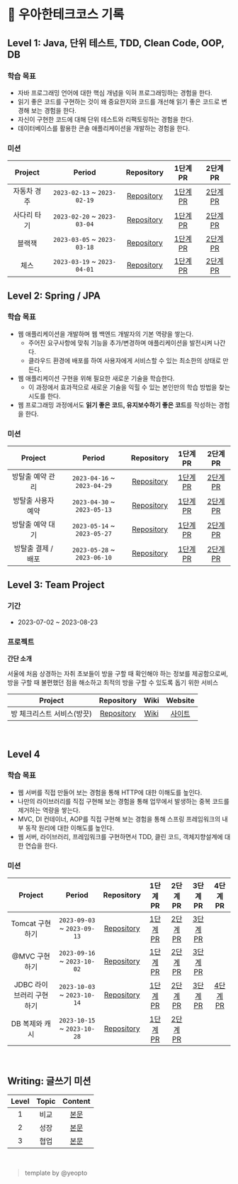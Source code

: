 # 📝 우아한테크코스 기록

## Level 1: Java, 단위 테스트, TDD, Clean Code, OOP, DB

### 학습 목표

- 자바 프로그래밍 언어에 대한 핵심 개념을 익혀 프로그래밍하는 경험을 한다.
- 읽기 좋은 코드를 구현하는 것이 왜 중요한지와 코드를 개선해 읽기 좋은 코드로 변경해 보는 경험을 한다.
- 자신이 구현한 코드에 대해 단위 테스트와 리팩토링하는 경험을 한다.
- 데이터베이스를 활용한 콘솔 애플리케이션을 개발하는 경험을 한다.

### 미션

|      Project      |           Period            |                             Repository                             |                                 1단계 PR                                  |                                  2단계 PR                                  |
| :---------------: | :-------------------------: | :----------------------------------------------------------------: | :-----------------------------------------------------------------------: | :------------------------------------------------------------------------: |
| 자동차 경주 <br>  | `2023-02-13` ~ `2023-02-19` |  [Repository](https://github.com/tkdgur0906/java-racingcar)   | [1단계 PR](https://github.com/woowacourse/java-racingcar/pull/687)  |  [2단계 PR](https://github.com/woowacourse/java-racingcar/pull/789)  |
|     사다리 타기 <br>     | `2023-02-20` ~ `2023-03-04` |   [Repository](https://github.com/tkdgur0906/java-ladder)    |   [1단계 PR](https://github.com/woowacourse/java-ladder/pull/261)    |    [2단계 PR](https://github.com/woowacourse/java-ladder/pull/355)    |
| 블랙잭 <br> | `2023-03-05` ~ `2023-03-18` |    [Repository](https://github.com/tkdgur0906/java-blackjack)     |    [1단계 PR](https://github.com/woowacourse/java-blackjack/pull/672)     |    [2단계 PR](https://github.com/woowacourse/java-blackjack/pull/679)     |
| 체스 <br>   | `2023-03-19` ~ `2023-04-01` | [Repository](https://github.com/tkdgur0906/java-chess) | [1단계 PR](https://github.com/woowacourse/java-chess/pull/657) | [2단계 PR](https://github.com/woowacourse/java-chess/pull/744) |


## Level 2: Spring / JPA

### 학습 목표

- 웹 애플리케이션을 개발하며 웹 백엔드 개발자의 기본 역량을 쌓는다.
  - 주어진 요구사항에 맞춰 기능을 추가/변경하며 애플리케이션을 발전시켜 나간다.
  - 클라우드 환경에 배포를 하여 사용자에게 서비스할 수 있는 최소한의 상태로 만든다.
- 웹 애플리케이션 구현을 위해 필요한 새로운 기술을 학습한다.
  - 이 과정에서 효과적으로 새로운 기술을 익힐 수 있는 본인만의 학습 방법을 찾는 시도를 한다.
- 웹 프로그래밍 과정에서도 <b>읽기 좋은 코드, 유지보수하기 좋은 코드</b>를 작성하는 경험을 한다.

### 미션

|       Project       |           Period            |                             Repository                              |                                  1단계 PR                                   |                                   2단계 PR                                   |                           
| :-----------------: | :-------------------------: | :-----------------------------------------------------------------: | :-------------------------------------------------------------------------: | :--------------------------------------------------------------------------: |
|   방탈출 예약 관리 <br>    | `2023-04-16` ~ `2023-04-29` |       [Repository](https://github.com/tkdgur0906/spring-roomescape-admin)        |       [1단계 PR](https://github.com/woowacourse/spring-roomescape-admin/pull/30)        |        [2단계 PR](https://github.com/woowacourse/spring-roomescape-admin/pull/134)        |                
|   방탈출 사용자 예약 <br>    | `2023-04-30` ~ `2023-05-13` |      [Repository](https://github.com/tkdgur0906/spring-roomescape-member)      |     [1단계 PR](https://github.com/woowacourse/spring-roomescape-member/pull/26)      |      [2단계 PR](https://github.com/woowacourse/spring-roomescape-member/pull/99)      |
|   방탈출 예약 대기 <br>    | `2023-05-14` ~ `2023-05-27` |   [Repository](https://github.com/tkdgur0906/spring-roomescape-waiting)    |   [1단계 PR](https://github.com/woowacourse/spring-roomescape-waiting/pull/17)   |   [2단계 PR](https://github.com/woowacourse/spring-roomescape-waiting/pull/107)    |
| 방탈출 결제 / 배포 <br> | `2023-05-28` ~ `2023-06-10` | [Repository](https://github.com/tkdgur0906/spring-roomescape-payment) | [1단계 PR](https://github.com/woowacourse/spring-roomescape-payment/pull/49) | [2단계 PR](https://github.com/woowacourse/spring-roomescape-payment/pull/148) | 


## Level 3: Team Project

### 기간

- 2023-07-02 ~ 2023-08-23

### 프로젝트

**간단 소개**

서울에 처음 상경하는 자취 초보들이 방을 구할 때 확인해야 하는 정보를 제공함으로써, <br>
방을 구할 때 불편했던 점을 해소하고 최적의 방을 구할 수 있도록 돕기 위한 서비스

|          Project           |                             Repository                              |                Wiki                   |               Website                |
| :------------------------: | :-----------------------------------------------------------------: | :-----------------------------------: |  :-----------------------------------:
| 방 체크리스트 서비스(방끗) | [Repository](https://github.com/woowacourse-teams/2024-bang-ggood) | [Wiki](https://github.com/woowacourse-teams/2024-bang-ggood/wiki) | [사이트](https://bang-ggood.com)

<br>

## Level 4

### 학습 목표

- 웹 서버를 직접 만들어 보는 경험을 통해 HTTP에 대한 이해도를 높인다.
- 나만의 라이브러리를 직접 구현해 보는 경험을 통해 업무에서 발생하는 중복 코드를 제거하는 역량을 쌓는다.
- MVC, DI 컨테이너, AOP를 직접 구현해 보는 경험을 통해 스프링 프레임워크의 내부 동작 원리에 대한 이해도를 높인다.
- 웹 서버, 라이브러리, 프레임워크를 구현하면서 TDD, 클린 코드, 객체지향설계에 대한 연습을 한다.

### 미션

|             Project             |           Period            |                                Repository                                |                               1단계 PR                                |                               2단계 PR                                |                                3단계 PR                                |                                4단계 PR                                |
| :-----------------------------: | :-------------------------: | :----------------------------------------------------------------------: | :-------------------------------------------------------------------: | :-------------------------------------------------------------------: |  :-------------------------------------------------------------------: | :-------------------------------------------------------------------: |
| Tomcat 구현하기 <br> | `2023-09-03` ~ `2023-09-13` |         [Repository](https://github.com/tkdgur0906/java-http)         |   [1단계 PR](https://github.com/woowacourse/java-http/pull/536)    |     [2단계 PR](https://github.com/woowacourse/java-http/pull/610)      | [3단계 PR](https://github.com/woowacourse/java-http/pull/723)      |                                      |
|     @MVC 구현하기<br>      | `2023-09-16` ~ `2023-10-02` |       [Repository](https://github.com/tkdgur0906/java-mvc)        |  [1단계 PR](https://github.com/woowacourse/java-mvc/pull/678)  |  [2단계 PR](https://github.com/woowacourse/java-mvc/pull/750)  |[3단계 PR](https://github.com/woowacourse/java-mvc/pull/839) |                                      |
|  JDBC 라이브러리 구현하기 <br>   | `2023-10-03` ~ `2023-10-14` | [Repository](https://github.com/tkdgur0906/java-jdbc) | [1단계 PR](https://github.com/woowacourse/java-jdbc/pull/621) | [2단계 PR](https://github.com/woowacourse/java-jdbc/pull/708) | [3단계 PR](https://github.com/woowacourse/java-jdbc/pull/755) |  [4단계 PR](https://github.com/woowacourse/java-jdbc/pull/885)                                     |
|  DB 복제와 캐시 <br>   | `2023-10-15` ~ `2023-10-28` | [Repository](https://github.com/tkdgur0906/java-coupon) | [1단계 PR](https://github.com/woowacourse/java-coupon/pull/43) | [2단계 PR](https://github.com/woowacourse/java-coupon/pull/107) |  |                                    |


<br>

## Writing: 글쓰기 미션

| Level  |                     Topic                     |                                                          Content                                                           |
| :----: | :-------------------------------------------: | :------------------------------------------------------------------------------------------------------------------------: |
| 1 <br> |            비교           |        [본문](https://github.com/tkdgur0906/woowa-writing/blob/level1/LEVEL1.md)        |
| 2 <br> |            성장           |        [본문](https://github.com/tkdgur0906/woowa-writing/blob/level2/LEVEL2.md)        |
| 3 <br> |            협업           | [본문](https://github.com/tkdgur0906/woowa-writing/blob/level3/level3.md) |

<br>


> template by @yeopto
